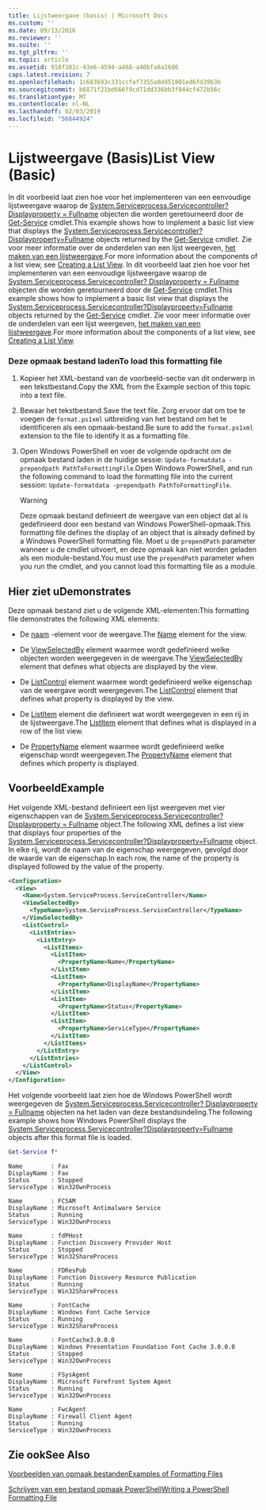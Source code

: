 ```yaml
---
title: Lijstweergave (basis) | Microsoft Docs
ms.custom: ''
ms.date: 09/13/2016
ms.reviewer: ''
ms.suite: ''
ms.tgt_pltfrm: ''
ms.topic: article
ms.assetid: 918f381c-43e6-4594-a468-a40bfa8a16d6
caps.latest.revision: 7
ms.openlocfilehash: 1c683693c331ccfaf7355a0dd51801ed6fd39b3b
ms.sourcegitcommit: b6871f21bd666f9cd71dd336bb3f844cf472b56c
ms.translationtype: MT
ms.contentlocale: nl-NL
ms.lasthandoff: 02/03/2019
ms.locfileid: "56844924"
---
```

# <a name="list-view-basic"></a><span data-ttu-id="c82ec-102">Lijstweergave (Basis)</span><span class="sxs-lookup"><span data-stu-id="c82ec-102">List View (Basic)</span></span>

<span data-ttu-id="c82ec-103">In dit voorbeeld laat zien hoe voor het implementeren van een eenvoudige lijstweergave waarop de [System.Serviceprocess.Servicecontroller? Displayproperty = Fullname](/dotnet/api/System.ServiceProcess.ServiceController) objecten die worden geretourneerd door de [Get-Service](/powershell/module/microsoft.powershell.management/get-service) cmdlet.</span><span class="sxs-lookup"><span data-stu-id="c82ec-103">This example shows how to implement a basic list view that displays the [System.Serviceprocess.Servicecontroller?Displayproperty=Fullname](/dotnet/api/System.ServiceProcess.ServiceController) objects returned by the [Get-Service](/powershell/module/microsoft.powershell.management/get-service) cmdlet.</span></span> <span data-ttu-id="c82ec-104">Zie voor meer informatie over de onderdelen van een lijst weergeven, [het maken van een lijstweergave](./creating-a-list-view.md).</span><span class="sxs-lookup"><span data-stu-id="c82ec-104">For more information about the components of a list view, see [Creating a List View](./creating-a-list-view.md).</span></span>
<span data-ttu-id="c82ec-105">In dit voorbeeld laat zien hoe voor het implementeren van een eenvoudige lijstweergave waarop de [System.Serviceprocess.Servicecontroller? Displayproperty = Fullname](/dotnet/api/System.ServiceProcess.ServiceController) objecten die worden geretourneerd door de [Get-Service](/powershell/module/microsoft.powershell.management/get-service) cmdlet.</span><span class="sxs-lookup"><span data-stu-id="c82ec-105">This example shows how to implement a basic list view that displays the [System.Serviceprocess.Servicecontroller?Displayproperty=Fullname](/dotnet/api/System.ServiceProcess.ServiceController) objects returned by the [Get-Service](/powershell/module/microsoft.powershell.management/get-service) cmdlet.</span></span> <span data-ttu-id="c82ec-106">Zie voor meer informatie over de onderdelen van een lijst weergeven, [het maken van een lijstweergave](./creating-a-list-view.md).</span><span class="sxs-lookup"><span data-stu-id="c82ec-106">For more information about the components of a list view, see [Creating a List View](./creating-a-list-view.md).</span></span>

### <a name="to-load-this-formatting-file"></a><span data-ttu-id="c82ec-107">Deze opmaak bestand laden</span><span class="sxs-lookup"><span data-stu-id="c82ec-107">To load this formatting file</span></span>

1. <span data-ttu-id="c82ec-108">Kopieer het XML-bestand van de voorbeeld-sectie van dit onderwerp in een tekstbestand.</span><span class="sxs-lookup"><span data-stu-id="c82ec-108">Copy the XML from the Example section of this topic into a text file.</span></span>

2. <span data-ttu-id="c82ec-109">Bewaar het tekstbestand.</span><span class="sxs-lookup"><span data-stu-id="c82ec-109">Save the text file.</span></span> <span data-ttu-id="c82ec-110">Zorg ervoor dat om toe te voegen de `format.ps1xml` uitbreiding van het bestand om het te identificeren als een opmaak-bestand.</span><span class="sxs-lookup"><span data-stu-id="c82ec-110">Be sure to add the `format.ps1xml` extension to the file to identify it as a formatting file.</span></span>

3. <span data-ttu-id="c82ec-111">Open Windows PowerShell en voer de volgende opdracht om de opmaak bestand laden in de huidige sessie: `Update-formatdata -prependpath PathToFormattingFile`.</span><span class="sxs-lookup"><span data-stu-id="c82ec-111">Open Windows PowerShell, and run the following command to load the formatting file into the current session: `Update-formatdata -prependpath PathToFormattingFile`.</span></span>

   > [!WARNING]
   > <span data-ttu-id="c82ec-112">Deze opmaak bestand definieert de weergave van een object dat al is gedefinieerd door een bestand van Windows PowerShell-opmaak.</span><span class="sxs-lookup"><span data-stu-id="c82ec-112">This formatting file defines the display of an object that is already defined by a Windows PowerShell formatting file.</span></span> <span data-ttu-id="c82ec-113">Moet u de `prependPath` parameter wanneer u de cmdlet uitvoert, en deze opmaak kan niet worden geladen als een module-bestand.</span><span class="sxs-lookup"><span data-stu-id="c82ec-113">You must use the `prependPath` parameter when you run the cmdlet, and you cannot load this formatting file as a module.</span></span>

## <a name="demonstrates"></a><span data-ttu-id="c82ec-114">Hier ziet u</span><span class="sxs-lookup"><span data-stu-id="c82ec-114">Demonstrates</span></span>

<span data-ttu-id="c82ec-115">Deze opmaak bestand ziet u de volgende XML-elementen:</span><span class="sxs-lookup"><span data-stu-id="c82ec-115">This formatting file demonstrates the following XML elements:</span></span>

- <span data-ttu-id="c82ec-116">De [naam](./name-element-for-view-format.md) -element voor de weergave.</span><span class="sxs-lookup"><span data-stu-id="c82ec-116">The [Name](./name-element-for-view-format.md) element for the view.</span></span>

- <span data-ttu-id="c82ec-117">De [ViewSelectedBy](./viewselectedby-element-format.md) element waarmee wordt gedefinieerd welke objecten worden weergegeven in de weergave.</span><span class="sxs-lookup"><span data-stu-id="c82ec-117">The [ViewSelectedBy](./viewselectedby-element-format.md) element that defines what objects are displayed by the view.</span></span>

- <span data-ttu-id="c82ec-118">De [ListControl](./listcontrol-element-format.md) element waarmee wordt gedefinieerd welke eigenschap van de weergave wordt weergegeven.</span><span class="sxs-lookup"><span data-stu-id="c82ec-118">The [ListControl](./listcontrol-element-format.md) element that defines what property is displayed by the view.</span></span>

- <span data-ttu-id="c82ec-119">De [ListItem](./listitem-element-for-listitems-for-listcontrol-format.md) element die definieert wat wordt weergegeven in een rij in de lijstweergave.</span><span class="sxs-lookup"><span data-stu-id="c82ec-119">The [ListItem](./listitem-element-for-listitems-for-listcontrol-format.md) element that defines what is displayed in a row of the list view.</span></span>

- <span data-ttu-id="c82ec-120">De [PropertyName](./propertyname-element-for-listitem-for-listcontrol-format.md) element waarmee wordt gedefinieerd welke eigenschap wordt weergegeven.</span><span class="sxs-lookup"><span data-stu-id="c82ec-120">The [PropertyName](./propertyname-element-for-listitem-for-listcontrol-format.md) element that defines which property is displayed.</span></span>

## <a name="example"></a><span data-ttu-id="c82ec-121">Voorbeeld</span><span class="sxs-lookup"><span data-stu-id="c82ec-121">Example</span></span>

<span data-ttu-id="c82ec-122">Het volgende XML-bestand definieert een lijst weergeven met vier eigenschappen van de [System.Serviceprocess.Servicecontroller? Displayproperty = Fullname](/dotnet/api/System.ServiceProcess.ServiceController) object.</span><span class="sxs-lookup"><span data-stu-id="c82ec-122">The following XML defines a list view that displays four properties of the [System.Serviceprocess.Servicecontroller?Displayproperty=Fullname](/dotnet/api/System.ServiceProcess.ServiceController) object.</span></span> <span data-ttu-id="c82ec-123">In elke rij, wordt de naam van de eigenschap weergegeven, gevolgd door de waarde van de eigenschap.</span><span class="sxs-lookup"><span data-stu-id="c82ec-123">In each row, the name of the property is displayed followed by the value of the property.</span></span>

```xml
<Configuration>
  <View>
    <Name>System.ServiceProcess.ServiceController</Name>
    <ViewSelectedBy>
      <TypeName>System.ServiceProcess.ServiceController</TypeName>
    </ViewSelectedBy>
    <ListControl>
      <ListEntries>
        <ListEntry>
          <ListItems>
            <ListItem>
              <PropertyName>Name</PropertyName>
            </ListItem>
            <ListItem>
              <PropertyName>DisplayName</PropertyName>
            </ListItem>
            <ListItem>
              <PropertyName>Status</PropertyName>
            </ListItem>
            <ListItem>
              <PropertyName>ServiceType</PropertyName>
            </ListItem>
          </ListItems>
        </ListEntry>
      </ListEntries>
    </ListControl>
  </View>
</Configuration>
```

<span data-ttu-id="c82ec-124">Het volgende voorbeeld laat zien hoe de Windows PowerShell wordt weergegeven de [System.Serviceprocess.Servicecontroller? Displayproperty = Fullname](/dotnet/api/System.ServiceProcess.ServiceController) objecten na het laden van deze bestandsindeling.</span><span class="sxs-lookup"><span data-stu-id="c82ec-124">The following example shows how Windows PowerShell displays the [System.Serviceprocess.Servicecontroller?Displayproperty=Fullname](/dotnet/api/System.ServiceProcess.ServiceController) objects after this format file is loaded.</span></span>

```powershell
Get-Service f*
```

```output
Name        : Fax
DisplayName : Fax
Status      : Stopped
ServiceType : Win32OwnProcess

Name        : FCSAM
DisplayName : Microsoft Antimalware Service
Status      : Running
ServiceType : Win32OwnProcess

Name        : fdPHost
DisplayName : Function Discovery Provider Host
Status      : Stopped
ServiceType : Win32ShareProcess

Name        : FDResPub
DisplayName : Function Discovery Resource Publication
Status      : Running
ServiceType : Win32ShareProcess

Name        : FontCache
DisplayName : Windows Font Cache Service
Status      : Running
ServiceType : Win32ShareProcess

Name        : FontCache3.0.0.0
DisplayName : Windows Presentation Foundation Font Cache 3.0.0.0
Status      : Stopped
ServiceType : Win32OwnProcess

Name        : FSysAgent
DisplayName : Microsoft Forefront System Agent
Status      : Running
ServiceType : Win32OwnProcess

Name        : FwcAgent
DisplayName : Firewall Client Agent
Status      : Running
ServiceType : Win32OwnProcess
```

## <a name="see-also"></a><span data-ttu-id="c82ec-125">Zie ook</span><span class="sxs-lookup"><span data-stu-id="c82ec-125">See Also</span></span>

[<span data-ttu-id="c82ec-126">Voorbeelden van opmaak bestanden</span><span class="sxs-lookup"><span data-stu-id="c82ec-126">Examples of Formatting Files</span></span>](./examples-of-formatting-files.md)

[<span data-ttu-id="c82ec-127">Schrijven van een bestand opmaak PowerShell</span><span class="sxs-lookup"><span data-stu-id="c82ec-127">Writing a PowerShell Formatting File</span></span>](./writing-a-powershell-formatting-file.md)

